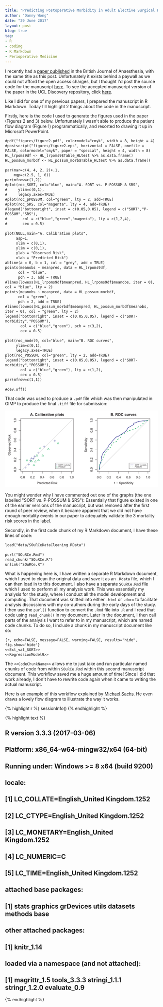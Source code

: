 ```yaml
---
title: "Predicting Postoperative Morbidity in Adult Elective Surgical Patients using the Surgical Outcome Risk Tool (SORT)"
author: "Danny Wong"
date: "29 June 2017"
layout: post
blog: true
tag:
- R
- coding
- R Markdown
- Perioperative Medicine
---
```


I recently had a [paper published](https://academic.oup.com/bja/article-abstract/119/1/95/3897057/Predicting-postoperative-morbidity-in-adult) in the British Journal of Anaesthesia, with the same title as this post. Unfortunately it exists behind a paywall as we could not afford the open access charges, but I thought I'd post the source code for the manuscript [here](https://dannyjnwong.github.io/assets/others/SORT_Manuscript.Rmd). To see the accepted manuscript version of the paper in the UCL Discovery repository, click [here](http://discovery.ucl.ac.uk/id/eprint/1544971). 

Like I did for one of my previous papers, I prepared the manuscript in R Markdown. Today I'll highlight 2 things about the code in the manuscript. 

Firstly, here is the code I used to generate the figures used in the paper (Figures 2 and 3) below. Unfortunately I wasn't able to produce the patient flow diagram (Figure 1) programmatically, and resorted to drawing it up in Microsoft PowerPoint.

```
#pdf("figures/figure2.pdf", colormodel="cmyk", width = 8, height = 4)
#postscript("figures/figure2.eps", horizontal = FALSE, onefile = FALSE, colormodel="cmyk", paper = "special", height = 4, width = 8)
HL_lrpoms9df <- HL_lrpoms9$Table_HLtest %>% as.data.frame()
HL_possum_morbdf <- HL_possum_morb$Table_HLtest %>% as.data.frame()

par(mar=c(4, 4, 2, 2)+.1,
    mgp=c(2.5, 1, 0))
par(mfrow=c(1,2))
#plot(roc_SORT, col="blue", main="A. SORT vs. P-POSSUM & SRS", 
#     ylim=c(0,1),
#     legacy.axes=TRUE)
#plot(roc_pPOSSUM, col="green", lty = 2, add=TRUE)
#plot(roc_SRS, col="magenta", lty = 4, add=TRUE)
#legend("bottomright", inset = c(0.05,0.05), legend = c("SORT","P-POSSUM","SRS"),
#       col = c("blue","green","magenta"), lty = c(1,2,4),
#       cex = 0.5)

plot(NULL,main="A. Calibration plots",
     asp=1, 
     xlim = c(0,1),
     ylim = c(0,1),
     ylab = "Observed Risk",
     xlab = "Predicted Risk")
abline(a = 0, b = 1, col = "grey", add = TRUE)
points(meanobs ~ meanpred, data = HL_lrpoms9df,
      col = "blue",
      pch = 3, add = TRUE)
#lines(lowess(HL_lrpoms9df$meanpred, HL_lrpoms9df$meanobs, iter = 0), col = "blue", lty = 2)
points(meanobs ~ meanpred, data = HL_possum_morbdf,
      col = "green",
      pch = 2, add = TRUE)
#lines(lowess(HL_possum_morbdf$meanpred, HL_possum_morbdf$meanobs, iter = 0), col = "green", lty = 2)
legend("bottomright", inset = c(0.05,0.05), legend = c("SORT-morbidity","POSSUM"),
       col = c("blue","green"), pch = c(3,2),
       cex = 0.5)
       
plot(roc_model9, col="blue", main="B. ROC curves", 
     ylim=c(0,1),
     legacy.axes=TRUE)
plot(roc_POSSUM, col="green", lty = 2, add=TRUE)
legend("bottomright", inset = c(0.05,0.05), legend = c("SORT-morbidity","POSSUM"),
       col = c("blue","green"), lty = c(1,2),
       cex = 0.5)
par(mfrow=c(1,1))

#dev.off()
```

That code was used to produce a `.pdf` file which was then manipulated in GIMP to produce the final `.tiff` file for submission:

![Figure 2](/figures/2017-06-29-Predicting-Postop-Morbidity-Elective-Surgical-Patients-using-SORT/figure2.tif)

You might wonder why I have commented out one of the graphs (the one labelled "SORT vs. P-POSSUM & SRS"): Essentially that figure existed in one of the earlier versions of the manuscript, but was removed after the first round of peer review, when it became apparent that we did not have enough mortality events in our paper to adequately validate the 3 mortality risk scores in the label.

Secondly, in the first code chunk of my R Markdown document, I have these lines of code:

```
load("data/SOuRCeDataCleaning.RData")

purl("SOuRCe.Rmd")
read_chunk("SOuRCe.R")
unlink("SOuRCe.R")
```

What is happening here is, I have written a separate R Markdown document, which I used to clean the original data and save it as an `.Rdata` file, which I can then load in to this document. I also have a separate `SOuRCe.Rmd` file which I used to perform all my analysis work. This was essentially my analysis for the study, where I conduct all the model development and computing. That document was knitted into either `.html` or `.docx` to facilitate analysis discussions with my co-authors during the early days of the study. I then use the `purl()` function to convert the `.Rmd` file into `.R` and I read that code using `read_chunk()` in my document. Later in the document, I then call parts of the analysis I want to refer to in my manuscript, which are named code chunks. To do so, I include a chunk in my manuscript document like so:

```
{r, echo=FALSE, message=FALSE, warning=FALSE, results="hide", fig.show='hide'}
<<Ext_val_SORT>>
<<RegressionModel9>>
```

The `<<CodeChunkName>>` allows me to just take and run particular named chunks of code from within `SOuRCe.Rmd` within this second manuscript document. This workflow saved me a huge amount of time! Since I did that work already, I don't have to rewrite code again when it came to writing the actual manuscript.

Here is an example of this workflow explained by [Michael Sachs](https://sachsmc.github.io/knit-git-markr-guide/knitr/knit.html). He even draws a lovely flow diagram to illustrate the way it works.



{% highlight r %}
sessionInfo()
{% endhighlight %}



{% highlight text %}
## R version 3.3.3 (2017-03-06)
## Platform: x86_64-w64-mingw32/x64 (64-bit)
## Running under: Windows >= 8 x64 (build 9200)
## 
## locale:
## [1] LC_COLLATE=English_United Kingdom.1252 
## [2] LC_CTYPE=English_United Kingdom.1252   
## [3] LC_MONETARY=English_United Kingdom.1252
## [4] LC_NUMERIC=C                           
## [5] LC_TIME=English_United Kingdom.1252    
## 
## attached base packages:
## [1] stats     graphics  grDevices utils     datasets  methods   base     
## 
## other attached packages:
## [1] knitr_1.14
## 
## loaded via a namespace (and not attached):
## [1] magrittr_1.5  tools_3.3.3   stringi_1.1.1 stringr_1.2.0 evaluate_0.9
{% endhighlight %}
